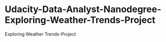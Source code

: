 # Udacity-Data-Analyst-Nanodegree-Exploring-Weather-Trends-Project
Exploring Weather Trends-Project
